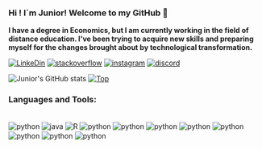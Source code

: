 ###  Hi ! I´m Junior! Welcome to my GitHub 👋

**I have a degree in Economics, but I am currently working in the field of distance education. I've been trying to acquire new skills and preparing myself for the changes brought about by technological transformation.**




[![LinkeDin](https://img.shields.io/badge/LinkedIn-0077B5?style=for-the-badge&logo=linkedin&logoColor=white)](https://www.linkedin.com/in/juniorfernandes27/) [![stackoverflow](https://img.shields.io/badge/Stack_Overflow-FE7A16?style=for-the-badge&logo=stack-overflow&logoColor=white)](https://pt.stackoverflow.com/users/172448/junior-fernandes) [![instagram](https://img.shields.io/badge/Instagram-E4405F?style=for-the-badge&logo=instagram&logoColor=white)](https://www.instagram.com/junior.fernandes.7509/) [![discord](https://img.shields.io/badge/Discord-7289DA?style=for-the-badge&logo=discord&logoColor=white)](https://discord.com/channels/junior27max#3375)



![Junior's GitHub stats](https://github-readme-stats.vercel.app/api?username=Jun27-max&show_icons=true&theme=dracula) [![Top](https://github-readme-stats.vercel.app/api/top-langs/?username=Jun27-max&layout=compact&theme=dracula)](https://github.com/Jun27-max?tab=repositories&q=&type=&language=&sort=)


### Languages and Tools:
<div style="display: inline_block"><br/>
    <img align="center" alt="python" src="https://www.python.org/"/>
    <img align="center" alt="java" src="https://img.shields.io/badge/Java-ED8B00?style=for-the-badge&logo=java&logoColor=white"/>
    <img align="center" alt="R" src="https://img.shields.io/badge/R-276DC3?style=for-the-badge&logo=r&logoColor=white"/>
    <img align="center" alt="python" src="https://img.shields.io/badge/MySQL-005C84?style=for-the-badge&logo=mysql&logoColor=white"/>
    <img align="center" alt="python" src="https://img.shields.io/badge/PLSQL-F80000?style=for-the-badge&logo=oracle&logoColor=black"/>
    <img align="center" alt="python" src="https://img.shields.io/badge/MongoDB-4EA94B?style=for-the-badge&logo=mongodb&logoColor=white"/>
    <img align="center" alt="python" src="https://img.shields.io/badge/Amazon_AWS-232F3E?style=for-the-badge&logo=amazon-aws&logoColor=white"/>
    <img align="center" alt="python" src="https://img.shields.io/badge/Ubuntu-E95420?style=for-the-badge&logo=ubuntu&logoColor=white"/>
    <img align="center" alt="python" src="https://img.shields.io/badge/Eclipse-2C2255?style=for-the-badge&logo=eclipse&logoColor=white"/>
    <img align="center" alt="python" src="https://img.shields.io/badge/Jupyter-F37626.svg?&style=for-the-badge&logo=Jupyter&logoColor=white"/>
    <img align="center" alt="python" src="https://img.shields.io/badge/pycharm-143?style=for-the-badge&logo=pycharm&logoColor=black&color=black&labelColor=green"/>









